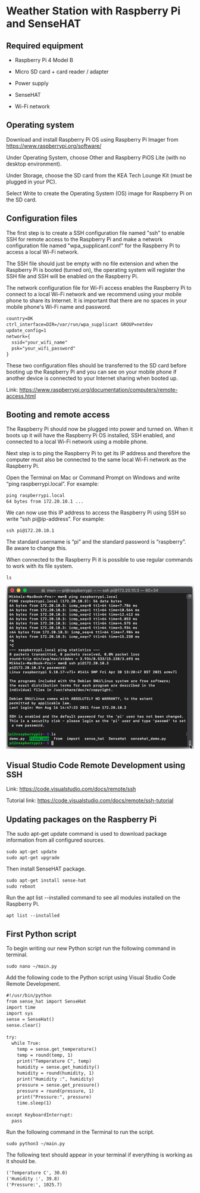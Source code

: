 # Weather Station with Raspberry Pi and SenseHAT

## Required equipment

- Raspberry Pi 4 Model B

- Micro SD card + card reader / adapter

- Power supply

- SenseHAT

- Wi-Fi network

## Operating system

Download and install Raspberry Pi OS using Raspberry Pi Imager from https://www.raspberrypi.org/software/

Under Operating System, choose Other and Raspberry PiOS Lite (with no desktop environment).

Under Storage, choose the SD card from the KEA Tech Lounge Kit (must be plugged in your PC).

Select Write to create the Operating System (OS) image for Raspberry Pi on the SD card.

## Configuration files

The first step is to create a SSH configuration file named "ssh" to enable SSH for remote access to the Raspberry Pi and make a network configuration file named "wpa_supplicant.conf" for the Raspberry Pi to access a local Wi-Fi network.

The SSH file should just be empty with no file extension and when the Raspberry Pi is booted (turned on), the operating system will register the SSH file and SSH will be enabled on the Raspberry Pi. 

The network configuration file for Wi-Fi access enables the Raspberry Pi to connect to a local Wi-Fi network and we recommend using your mobile phone to share its Internet. It is important that there are no spaces in your mobile phone's Wi-Fi name and password.

```
country=DK
ctrl_interface=DIR=/var/run/wpa_supplicant GROUP=netdev
update_config=1
network={
  ssid="your_wifi_name"
  psk="your_wifi_password"
}
```

These two configuration files should be transferred to the SD card before booting up the Raspberry Pi and you can see on your mobile phone if another device is connected to your Internet sharing when booted up.

Link: https://www.raspberrypi.org/documentation/computers/remote-access.html

## Booting and remote access

The Raspberry Pi should now be plugged into power and turned on. When it boots up it will have the Raspberry Pi OS installed, SSH enabled, and connected to a local Wi-Fi network using a mobile phone.

Next step is to ping the Raspberry Pi to get its IP address and therefore the computer must also be connected to the same local Wi-Fi network as the Raspberry Pi.

Open the Terminal on Mac or Command Prompt on Windows and write “ping raspberrypi.local”. For example:

```
ping raspberrypi.local
64 bytes from 172.20.10.1 ...
```

We can now use this IP address to access the Raspberry Pi using SSH so write “ssh pi@ip-address”. For example:

```
ssh pi@172.20.10.1
```

The standard username is “pi” and the standard password is “raspberry”. Be aware to change this.

When connected to the Raspberry Pi it is possible to use regular commands to work with its file system.

```
ls
```

![image info](./assets/ping-raspberrypi-local-ssh.png)

## Visual Studio Code Remote Development using SSH

Link: https://code.visualstudio.com/docs/remote/ssh

Tutorial link: https://code.visualstudio.com/docs/remote/ssh-tutorial

## Updating packages on the Raspberry Pi

The sudo apt-get update command is used to download package information from all configured sources.

```
sudo apt-get update
sudo apt-get upgrade
```

Then install SenseHAT package.

```
sudo apt-get install sense-hat
sudo reboot
```

Run the apt list --installed command to see all modules installed on the Raspberry Pi.

```
apt list --installed
```

## First Python script

To begin writing our new Python script run the following command in terminal.

```
sudo nano ~/main.py
```

Add the following code to the Python script using Visual Studio Code Remote Development.

```
#!/usr/bin/python
from sense_hat import SenseHat
import time
import sys
sense = SenseHat()
sense.clear()

try:
  while True:
    temp = sense.get_temperature()
    temp = round(temp, 1)
    print("Temperature C", temp)
    humidity = sense.get_humidity()
    humidity = round(humidity, 1)
    print("Humidity :", humidity)
    pressure = sense.get_pressure()
    pressure = round(pressure, 1)
    print("Pressure:", pressure)
    time.sleep(1)
    
except KeyboardInterrupt:
  pass
```

Run the following command in the Terminal to run the script.

```
sudo python3 ~/main.py
```

The following text should appear in your terminal if everything is working as it should be.

```
('Temperature C', 30.0)
('Humidity :', 39.8)
('Pressure:', 1025.7)
```

